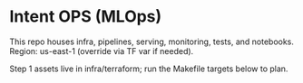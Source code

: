 # Intent OPS (MLOps)

This repo houses infra, pipelines, serving, monitoring, tests, and notebooks.
Region: us-east-1 (override via TF var if needed).

Step 1 assets live in infra/terraform; run the Makefile targets below to plan.
